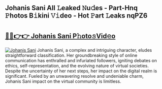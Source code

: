 ## Johanis Sani All 𝙻eaked 𝙽u𝚍es - Part-Hnq 𝙿hotos B𝚒kini 𝚅𝚒deo - Hot 𝙿art 𝙻eaks nqPZ6

# <h2><a href="http://ld4uqj.urlbe.top/?page=Johanis+Sani">🔗🔗👉👉 Johanis Sani P𝚑oto𝚜Vid𝚎o</a></h2>

[![Johanis Sani](https://i.imgur.com/eBuTRDB.gif)](http://ld4uqj.urlbe.top/?page=Johanis+Sani)
Johanis Sani, a complex and intriguing character, eludes straightforward classification. Her groundbreaking style of online communication has enthralled and infuriated followers, igniting debates on ethics, self-representation, and the evolving nature of virtual societies. Despite the uncertainty of her next steps, her impact on the digital realm is significant. Fueled by an unwavering resolve and undeniable charm, Johanis Sani impact on the virtual community is limitless.
